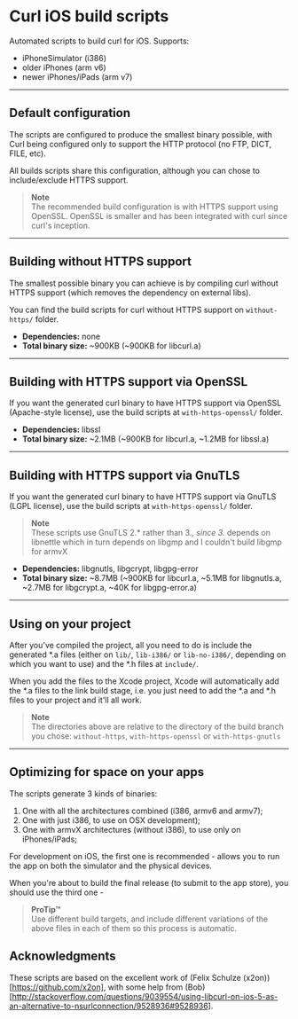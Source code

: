 Curl iOS build scripts
======================

Automated scripts to build curl for iOS. Supports:

- iPhoneSimulator (i386)
- older iPhones (arm v6)
- newer iPhones/iPads (arm v7)

---

## Default configuration

The scripts are configured to produce the smallest binary possible, with Curl being configured only to support the HTTP protocol (no FTP, DICT, FILE, etc).

All builds scripts share this configuration, although you can chose to include/exclude HTTPS support.

> **Note**  
>  The recommended build configuration is with HTTPS support using OpenSSL. OpenSSL is smaller and has been integrated with curl since curl's inception.

---

## Building without HTTPS support

The smallest possible binary you can achieve is by compiling curl without HTTPS support (which removes the dependency on external libs).

You can find the build scripts for curl without HTTPS support on `without-https/` folder.

- **Dependencies:** none
- **Total binary size:** ~900KB (~900KB for libcurl.a)

---

## Building with HTTPS support via OpenSSL

If you want the generated curl binary to have HTTPS support via OpenSSL (Apache-style license), use the build scripts at `with-https-openssl/` folder.

- **Dependencies:** libssl
- **Total binary size:** ~2.1MB (~900KB for libcurl.a, ~1.2MB for libssl.a)

---

## Building with HTTPS support via GnuTLS

If you want the generated curl binary to have HTTPS support via GnuTLS (LGPL license), use the build scripts at `with-https-openssl/` folder.

> **Note**  
> These scripts use GnuTLS 2.* rather than 3.*, since 3.* depends on libnettle which in turn depends on libgmp and I couldn't build libgmp for armvX

- **Dependencies:** libgnutls, libgcrypt, libgpg-error
- **Total binary size:** ~8.7MB (~900KB for libcurl.a, ~5.1MB for libgnutls.a, ~2.7MB for libgcrypt.a, ~40K for libgpg-error.a)

---

## Using on your project

After you've compiled the project, all you need to do is include the generated *.a files (either on `lib/`, `lib-i386/` or `lib-no-i386/`, depending on which you want to use) and the *.h files at `include/`.

When you add the files to the Xcode project, Xcode will automatically add the *.a files to the link build stage, i.e. you just need to add the *.a and *.h files to your project and it'll all work.

> **Note**  
> The directories above are relative to the directory of the build branch you chose: `without-https`, `with-https-openssl` or `with-https-gnutls`

---

## Optimizing for space on your apps

The scripts generate 3 kinds of binaries:

1. One with all the architectures combined (i386, armv6 and armv7);
2. One with just i386, to use on OSX development);
3. One with armvX architectures (without i386), to use only on iPhones/iPads;

For development on iOS, the first one is recommended - allows you to run the app on both the simulator and the physical devices.

When you're about to build the final release (to submit to the app store), you should use the third one - 

> **ProTip™**  
> Use different build targets, and include different variations of the above files in each of them so this process is automatic.


## Acknowledgments

These scripts are based on the excellent work of (Felix Schulze (x2on))[https://github.com/x2on], with some help from (Bob)[http://stackoverflow.com/questions/9039554/using-libcurl-on-ios-5-as-an-alternative-to-nsurlconnection/9528936#9528936].